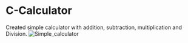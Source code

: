 # C-Calculator
Created simple calculator with addition, subtraction, multiplication and Division.
![Simple_calculator](https://user-images.githubusercontent.com/65688803/120851123-694d7a80-c546-11eb-8c1b-77cabad8e230.JPG)
